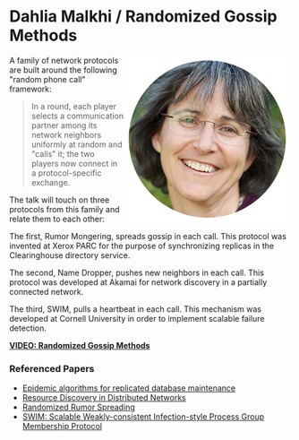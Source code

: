 # Dahlia Malkhi / Randomized Gossip Methods

<img src="../../assets/DahliaMalkhi.png" align="right">

A family of network protocols are built around the following "random phone call" framework:

> In a round, each player selects a communication partner among its network neighbors uniformly at random and "calls" it; the two players now connect in a protocol-specific exchange.

The talk will touch on three protocols from this family and relate them to each other:

The first, Rumor Mongering, spreads gossip in each call. This protocol was invented at Xerox PARC for the purpose of synchronizing replicas in the Clearinghouse directory service.

The second, Name Dropper, pushes new neighbors in each call. This protocol was developed at Akamai for network discovery in a partially connected network.

The third, SWIM, pulls a heartbeat in each call. This mechanism was developed at Cornell University in order to implement scalable failure detection.

**[VIDEO: Randomized Gossip Methods](https://goo.gl/7nBhLF)**

### Referenced Papers

- [Epidemic algorithms for replicated database maintenance](https://www.cis.upenn.edu/~bcpierce/courses/dd/papers/demers-epidemic.pdf)
- [Resource Discovery in Distributed Networks](http://www.cs.cmu.edu/~harchol/Papers/discovery.ps)
- [Randomized Rumor Spreading](http://zoo.cs.yale.edu/classes/cs426/2013/bib/karp00randomized.pdf)
- [SWIM: Scalable Weakly-consistent Infection-style Process Group Membership Protocol](https://www.cs.cornell.edu/~asdas/research/dsn02-swim.pdf)
